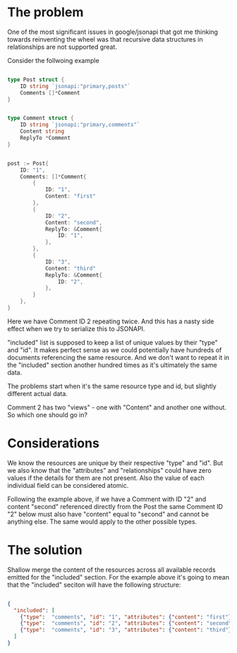 # The problem

One of the most significant issues in google/jsonapi that got me thinking towards reinventing the wheel was that 
recursive data structures in relationships are not supported great. 

Consider the follwoing example

```go

type Post struct {
	ID string `jsonapi:"primary,posts"`
	Comments []*Comment
}


type Comment struct {
    ID string `jsonapi:"primary,comments"`
	Content string
    ReplyTo *Comment
}


post := Post{
	ID: "1",
    Comments: []*Comment{
		{
            ID: "1",
			Content: "first"
        },
        {
            ID: "2",
			Content: "second",
            ReplyTo: &Comment{
                ID: "1",
            },
        },
        {
            ID: "3",
			Content: "third"
            ReplyTo: &Comment{
                ID: "2",
            },
        }
    },
}


```

Here we have Comment ID 2 repeating twice. And this has a nasty side effect when we try to serialize this to JSONAPI.

"included" list is supposed to keep a list of unique values by their "type" and "id". It makes perfect sense as we could
potentially have hundreds of documents referencing the same resource. And we don't want to repeat it in the "included" section
another hundred times as it's ultimately the same data.

The problems start when it's the same resource type and id, but slightly different actual data. 

Comment 2 has two "views" - one with "Content" and another one without. So which one should go in? 

# Considerations

We know the resources are unique by their respective "type" and "id". But we also know that the "attributes" and 
"relationships" could have zero values if the details for them are not present. Also the value of each individual
field can be considered atomic. 

Following the example above, if we have a Comment with ID "2" and content "second" referenced directly from the Post
the same Comment ID "2" below must also have "content" equal to "second" and cannot be anything else. The same would 
apply to the other possible types.


# The solution

Shallow merge the content of the resources across all available records emitted for the "included" section. For the 
example above it's going to mean that the "included" seciton will have the following structure:

```json

{
  "included": [
    {"type":  "comments", "id": "1", "attributes": {"content": "first"}},
    {"type":  "comments", "id": "2", "attributes": {"content": "second"}},
    {"type":  "comments", "id": "3", "attributes": {"content": "third"}}
  ]
}

```

